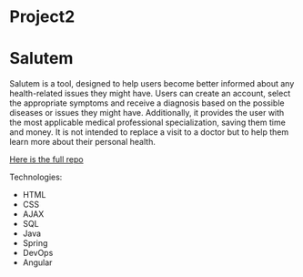 # Project2

# Salutem

Salutem is a tool, designed to help users become better informed about any health-related issues they might have. Users can create an account, select the appropriate symptoms and receive a diagnosis based on the possible diseases or issues they might have. Additionally, it provides the user with the most applicable medical professional specialization, saving them time and money. It is not intended to replace a visit to a doctor but to help them learn more about their personal health.

[Here is the full repo](https://github.com/novoa-j/Project2Repo/tree/angularFeature)

Technologies:
- HTML
- CSS
- AJAX
- SQL
- Java
- Spring
- DevOps
- Angular